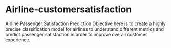 # Airline-customersatisfaction
Airline Passenger Satisfaction Prediction
Objective here is to create a highly precise classification model for airlines to understand different metrics and predict passenger satisfaction in order to improve overall customer experience.
